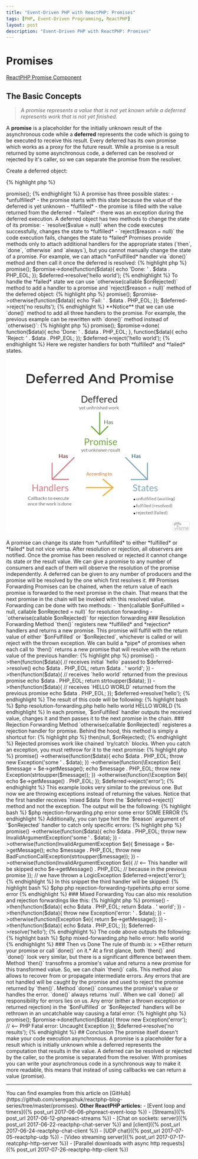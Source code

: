 ```yaml
---
title: "Event-Driven PHP with ReactPHP: Promises"
tags: [PHP, Event-Driven Programming, ReactPHP]
layout: post
description: "Event-Driven PHP with ReactPHP: Promises"
---
```


# Promises

[ReactPHP Promise Component](https://github.com/reactphp/promise)

## The Basic Concepts

> *A promise represents a value that is not yet known while a deferred represents work that is not yet finished.*

A **promise** is a placeholder for the initially unknown result of the asynchronous code while a **deferred** represents the code which is going to be executed to receive this result. Every deferred has its own promise which works as a proxy for the future result. While a promise is a result returned by some asynchronous code, a deferred can be resolved or rejected by it's caller, so we can separate the promise from the resolver.

Create a deferred object:

{% highlight php %}
<?php
$deferred = new React\Promise\Deferred();
{% endhighlight %}

A promise for this deferred can be retrieved with `promise()` method, which returns an instance of the `React\Promise\Promise` class:

{% highlight php %}
<?php

$deferred = new React\Promise\Deferred();
$promise = $deferred->promise();

{% endhighlight %}

A promise has three possible states:

- *unfulfilled* - the promise starts with this state because the value of the deferred is yet unknown
- *fulfilled* - the promise is filled with the value returned from the deferred
- *failed* - there was an exception during the deferred execution.

A deferred object has two methods to change the state of its promise:

- `resolve($value = null)` when the code executes successfully, changes the state to *fulfilled*
- `reject($reason = null)` the code execution fails, changes the state to *failed*

Promises provide methods only to attach additional handlers for the appropriate states (`then`, `done`, `otherwise` and `always`), but you cannot manually change the state of a promise. For example, we can attach *onFulfilled* handler via `done()` method and then call it once the deferred is resolved:

{% highlight php %}
<?php

$deferred = new React\Promise\Deferred();

$promise = $deferred->promise();
$promise->done(function($data){
    echo 'Done: ' . $data . PHP_EOL;
});

$deferred->resolve('hello world');
{% endhighlight %}

To handle the *failed* state we can use `otherwise(callable $onRejected)` method to add a handler to a promise and `reject($reason = null)` method of the deferred object:

{% highlight php %}
<?php 

$deferred = new React\Promise\Deferred();

$promise = $deferred->promise();
$promise->otherwise(function($data){
    echo 'Fail: ' . $data . PHP_EOL;
});

$deferred->reject('no results');
{% endhighlight %}

**Notice** that we can use `done()` method to add all three handlers to the promise. For example, the previous example can be rewritten with `done()` method instead of `otherwise()`:

{% highlight php %}
<?php

$deferred = new React\Promise\Deferred();

$promise = $deferred->promise();
$promise->done(
    function($data){
        echo 'Done: ' . $data . PHP_EOL;
    },
    function($data){
        echo 'Reject: ' . $data . PHP_EOL;
    });

$deferred->reject('hello world');
{% endhighlight %}

Here we register handlers for both *fulfilled* and *failed* states.

<p class="text-center image">
    <img src="/assets/images/posts/reactphp/promises.jpg" alt="cgn-edit" class="">
</p>


A promise can change its state from *unfulfilled* to either *fulfilled* or *failed* but not vice versa. After resolution or rejection, all observers are notified. Once the promise has been resolved or rejected it cannot change its state or the result value.

We can give a promise to any number of consumers and each of them will observe the resolution of the promise independently. A deferred can be given to any number of producers and the promise will be resolved by the one which first resolves it.

## Promises Forwarding

Promises can be chained, when the return value of each promise is forwarded to the next promise in the chain. That means that the next promise in the chain will be invoked with this resolved value. 

Forwarding can be done with two methods:

- `then(callable $onFulfilled = null, callable $onRejected = null)` for resolution forwarding
- `otherwise(callable $onRejected)` for rejection forwarding

### Resolution Forwarding

Method `then()` registers new *fulfilled* and *rejection* handlers and returns a new promise. This promise will fulfill with the return value of either `$onFulfilled` or `$onRejected`, whichever is called or will reject with the thrown exception.

We can build a *pipe* of promises when each call to `then()` returns a new promise that will resolve with the return value of the previous handler:

{% highlight php %}
<?php

$deferred = new \React\Promise\Deferred();

$deferred->promise()
    ->then(function($data){
        // receives initial `hello` passed to $deferred->resolve()
        echo $data . PHP_EOL; 
        return $data . ' world';
    })
    ->then(function($data){
        // receives `hello world` returned from the previous promise
        echo $data . PHP_EOL;
        return strtoupper($data);
    })
    ->then(function($data){
        // receives `HELLO WORLD` returned from the previous promise
        echo $data . PHP_EOL;
    });

$deferred->resolve('hello');
{% endhighlight %}

The result of this code will be following:

{% highlight bash %}
$php resolution-forwarding.php
hello
hello world
HELLO WORLD
{% endhighlight %}

In each promise, `$onFulfilled` handler outputs the received value, changes it and then passes it to the next promise in the chain.

### Rejection Forwarding

Method `otherwise(callable $onRejected)` registeres a rejection handler for promise. Behind the hood, this method is simply a shortcut for:

{% highlight php %}
<?php

$promise->then(null, $onRejected);
{% endhighlight %}

Rejected promises work like chained `try/catch` blocks. When you catch an exception, you must rethrow for it to the next promise:

{% highlight php %}
<?php

$deferred = new \React\Promise\Deferred();

$deferred->promise()
    ->otherwise(function($data){
        echo $data . PHP_EOL;

        throw new Exception('some ' . $data);
    })
    ->otherwise(function(\Exception $e){
        $message = $e->getMessage();
        echo $message . PHP_EOL;

        throw new Exception(strtoupper($message));
    })
    ->otherwise(function(\Exception $e){
        echo $e->getMessage() . PHP_EOL;
    });

$deferred->reject('error');
{% endhighlight %}

This example looks very similar to the previous one. But now we are throwing exceptions instead of returning the values. Notice that the first handler receives `mixed $data` from the `$deferred->reject()` method and not the exception. The output will be the following:

{% highlight bash %}
$php rejection-forwarding.php 
error
some error
SOME ERROR

{% endhighlight %}

Additionally, you can type hint the `$reason` argument of `$onRejected` handler to catch only specific errors:

{% highlight php %}
<?php

$deferred = new \React\Promise\Deferred();

$deferred->promise()
    ->otherwise(function($data){
        echo $data . PHP_EOL;

        throw new InvalidArgumentException('some ' . $data);
    })
    ->otherwise(function(InvalidArgumentException $e){
        $message = $e->getMessage();
        echo $message . PHP_EOL;

        throw new BadFunctionCallException(strtoupper($message));
    })
    ->otherwise(function(InvalidArgumentException $e){   // <-- This handler will be skipped
        echo $e->getMessage() . PHP_EOL;                 // because in the previous promise
    });                                                  // we have thrown a LogicException

$deferred->reject('error');
{% endhighlight %}

In this snippet the third handler will be skipped:

{% highlight bash %}
$php php rejection-forwarding-typehints.php
error
some error
{% endhighlight %}


### Mixed Forwarding

You can also mix resolution and rejection forwardings like this:

{% highlight php %}
<?php

$deferred = new \React\Promise\Deferred();

$deferred->promise()
    ->then(function($data){
        echo $data . PHP_EOL;
        return $data . ' world';
    })
    ->then(function($data){
        throw new Exception('error: ' . $data);
    })
    ->otherwise(function(Exception $e){
        return $e->getMessage();
    })
    ->then(function($data){
        echo $data . PHP_EOL;
    });

$deferred->resolve('hello');
{% endhighlight %}

The code above outputs the following:

{% highlight bash %}
$php mixed-forwarding.php
hello
error: hello world
{% endhighlight %}

### Then vs Done

The rule of thumb is:

> *Either return your promise or call `done()` on it.*

At a first glance, both `then()` and `done()` look very similar, but there is a significant difference between them.

Method `then()` transofrms a promise's value and returns a new promise for this transformed value. So, we can chain `then()` calls. This method also allows to recover from or propagate intermediate errors. Any errors that are not handled will be caught by the promise and used to reject the promise returned by `then()`.

Method `done()` consumes the promise's value or handles the error. `done()` always returns `null`. When we call `done()`  all responsibility for errors lies on us. Any error (either a thrown exception or returned rejection) in the `$onFulfilled` or `$onRejected` handlers will be rethrown in an uncatchable way causing a fatal error:

{% highlight php %}
<?php

$deferred = new React\Promise\Deferred();

$promise = $deferred->promise();
$promise->done(function($data){
    throw new Exception('error'); // <-- PHP Fatal error:  Uncaught Exception
});

$deferred->resolve('no results');
{% endhighlight %}

## Conclusion

The promise itself doesn't make your code execution asynchronous. A promise is a placeholder for a result which is initially unknown while a deferred represents the computation that results in the value. A deferred can be resolved or rejected by the caller, so the promise is separated from the resolver. With promises you can write your asynchronous code in a synchronous way to make it more readable, this means that instead of using callbacks we can return a value (promise).

<hr>
You can find examples from this article on [GitHub](https://github.com/seregazhuk/reactphp-blog-series/tree/master/promises).

<strong>Other ReactPHP articles:</strong>

- [Event loop and timers]({% post_url 2017-06-06-phpreact-event-loop %})
- [Streams]({% post_url 2017-06-12-phpreact-streams %})
- [Chat on sockets: server]({% post_url 2017-06-22-reactphp-chat-server %}) and  [client]({% post_url 2017-06-24-reactphp-chat-client %})
- [UDP chat]({% post_url 2017-07-05-reactphp-udp %})
- [Video streaming server]({% post_url 2017-07-17-reatcphp-http-server %})
- [Parallel downloads with async http requests]({% post_url 2017-07-26-reactphp-http-client %})